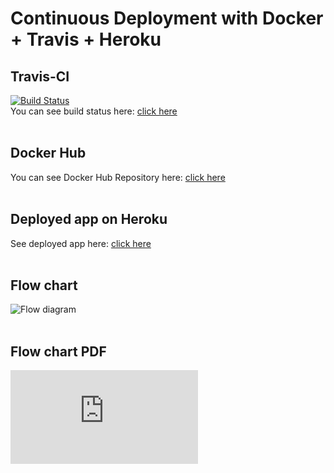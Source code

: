 # Continuous Deployment with Docker + Travis + Heroku

## Travis-CI
[![Build Status](https://travis-ci.com/samihan25/CD_DTH.svg?branch=master)](https://travis-ci.com/github/samihan25/CD_DTH)
<br>
You can see build status here: [click here](https://travis-ci.com/github/samihan25/CD_DTH)
<br><br>

## Docker Hub
You can see Docker Hub Repository here: [click here](https://hub.docker.com/r/samihan/go_webapp/)
<br><br>

## Deployed app on Heroku
See deployed app here: [click here](https://samihan.herokuapp.com/)
<br><br>

## Flow chart
![Flow diagram](https://github.com/samihan25/CD_DTH/DevOps_flow_chart_2.png)
<br><br>

## Flow chart PDF
![Flow diagram](https://github.com/samihan25/CD_DTH/DevOps_flow_chart_2.pdf)
<br><br>